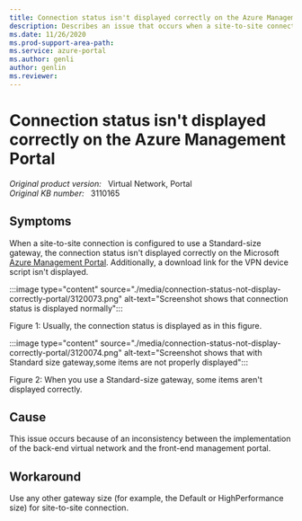 ```yaml
---
title: Connection status isn't displayed correctly on the Azure Management Portal
description: Describes an issue that occurs when a site-to-site connection is configured to use a Standard-size gateway.
ms.date: 11/26/2020
ms.prod-support-area-path: 
ms.service: azure-portal
ms.author: genli
author: genlin
ms.reviewer: 
---
```

# Connection status isn't displayed correctly on the Azure Management Portal

_Original product version:_ &nbsp; Virtual Network, Portal  
_Original KB number:_ &nbsp; 3110165

## Symptoms

When a site-to-site connection is configured to use a Standard-size gateway, the connection status isn't displayed correctly on the Microsoft [Azure Management Portal](https://portal.azure.com/). Additionally, a download link for the VPN device script isn't displayed.

:::image type="content" source="./media/connection-status-not-display-correctly-portal/3120073.png" alt-text="Screenshot shows that connection status is displayed normally":::

Figure 1: Usually, the connection status is displayed as in this figure.

:::image type="content" source="./media/connection-status-not-display-correctly-portal/3120074.png" alt-text="Screenshot shows that with Standard size gateway,some items are not properly displayed":::

Figure 2: When you use a Standard-size gateway, some items aren't displayed correctly.

## Cause

This issue occurs because of an inconsistency between the implementation of the back-end virtual network and the front-end management portal.

## Workaround

Use any other gateway size (for example, the Default or HighPerformance size) for site-to-site connection.
